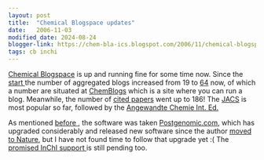 ```yaml
---
layout: post
title:  "Chemical Blogspace updates"
date:   2006-11-03
modified_date: 2024-08-24
blogger-link: https://chem-bla-ics.blogspot.com/2006/11/chemical-blogspace-updates.html
tags: cb inchi
---
```


[Chemical Blogspace](http://wiki.cubic.uni-koeln.de/pg/) is up and running fine for some time now. Since the
[start <i class="fa-solid fa-recycle fa-xs"></i>](https://chem-bla-ics.linkedchemistry.info/2006/08/25/chemical-blogspace.html) the number of aggregated blogs increased from 19 to
[64](http://wiki.cubic.uni-koeln.de/pg/all_blogs.php) now, of which a number are situated at
[ChemBlogs](http://chemblogs.org/) which is a site where you can run a blog. Meanwhile, the number of
[cited papers](http://wiki.cubic.uni-koeln.de/pg/all_papers.php) went up to 186! The
[JACS](http://pubs.acs.org/journals/jacsat/) is most popular so far, followed by the
[Angewandte Chemie Int. Ed.](http://www3.interscience.wiley.com/cgi-bin/jhome/26737)

As mentioned [before <i class="fa-solid fa-recycle fa-xs"></i>](https://chem-bla-ics.linkedchemistry.info/2006/08/25/chemical-blogspace.html), the software was taken
[Postgenomic.com](http://postgenomic.com/), which has upgraded considerably and released new software since the author
[moved to Nature](http://www.ghastlyfop.com/blog/2006/09/changes.html), but I have not found time to follow that upgrade
yet :( The [promised InChI support <i class="fa-solid fa-recycle fa-xs"></i>](https://chem-bla-ics.linkedchemistry.info/2006/02/25/hacking-inchi-support-into.html)
is still pending too.

